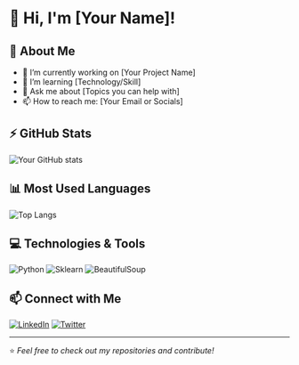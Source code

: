 # 👋 Hi, I'm [Your Name]!

## 🚀 About Me
- 🔭 I’m currently working on [Your Project Name]
- 🌱 I’m learning [Technology/Skill]
- 💬 Ask me about [Topics you can help with]
- 📫 How to reach me: [Your Email or Socials]

## ⚡ GitHub Stats
![Your GitHub stats](https://github-readme-stats.vercel.app/api?username=your-username&show_icons=true&theme=radical)

## 📊 Most Used Languages
![Top Langs](https://github-readme-stats.vercel.app/api/top-langs/?username=your-username&layout=compact)

## 💻 Technologies & Tools
![Python](https://img.shields.io/badge/Python-3776AB?style=for-the-badge&logo=python&logoColor=white)
![Sklearn](https://img.shields.io/badge/Scikit--Learn-F7931E?style=for-the-badge&logo=scikit-learn&logoColor=white)
![BeautifulSoup](https://img.shields.io/badge/BeautifulSoup-FFD43B?style=for-the-badge&logo=python&logoColor=black)

## 📫 Connect with Me
[![LinkedIn](https://img.shields.io/badge/LinkedIn-0A66C2?style=for-the-badge&logo=linkedin&logoColor=white)](https://linkedin.com/in/your-profile)
[![Twitter](https://img.shields.io/badge/Twitter-1DA1F2?style=for-the-badge&logo=twitter&logoColor=white)](https://twitter.com/your-profile)

---

⭐️ *Feel free to check out my repositories and contribute!*

